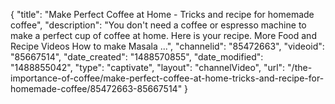{
    "title": "Make Perfect Coffee at Home  - Tricks and recipe for homemade coffee",
    "description": "You don't need a coffee or espresso machine to make a perfect cup of coffee at home. Here is your recipe. More Food and Recipe Videos How to make Masala ...",
    "channelid": "85472663",
    "videoid": "85667514",
    "date_created": "1488570855",
    "date_modified": "1488855042",
    "type": "captivate",
    "layout": "channelVideo",
    "url": "\/the-importance-of-coffee\/make-perfect-coffee-at-home-tricks-and-recipe-for-homemade-coffee\/85472663-85667514"
}